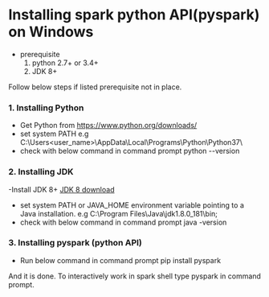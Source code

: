 # Installing spark python API(pyspark) on Windows

- prerequisite
	1. python 2.7+ or 3.4+
	2. JDK 8+
	
Follow below steps if listed prerequisite not in place.

### 1. Installing Python
	
- Get Python from https://www.python.org/downloads/
- set system PATH
	e.g C:\Users\<user_name>\AppData\Local\Programs\Python\Python37\
- check with below command in command prompt
	python --version


### 2. Installing JDK
-Install JDK 8+
 [JDK 8 download](https://www.oracle.com/technetwork/java/javaee/downloads/jdk8-downloads-2133151.html)
- set system PATH or JAVA_HOME environment variable pointing to a Java installation.
e.g C:\Program Files\Java\jdk1.8.0_181\bin;
- check with below command in command prompt
	java -version

### 3. Installing pyspark (python API)
- Run below command in command prompt
	pip install pyspark

And it is done. To interactively work in spark shell type pyspark in command prompt.
